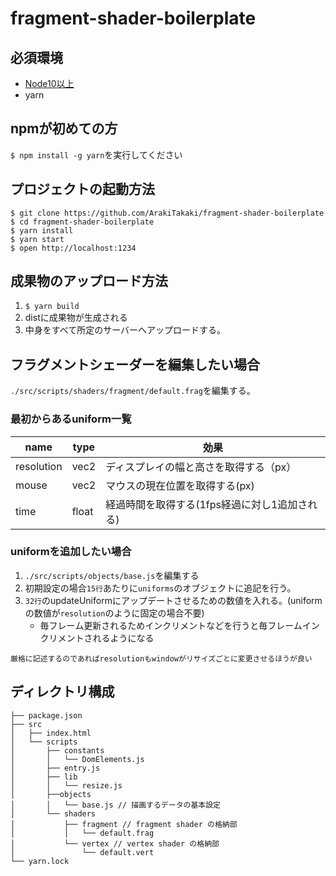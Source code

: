 # fragment-shader-boilerplate

## 必須環境

- [Node10以上](https://nodejs.org/ja/)
- yarn


## npmが初めての方

`$ npm install -g yarn`を実行してください

## プロジェクトの起動方法

```shell
$ git clone https://github.com/ArakiTakaki/fragment-shader-boilerplate
$ cd fragment-shader-boilerplate
$ yarn install
$ yarn start
$ open http://localhost:1234
```

## 成果物のアップロード方法

1. `$ yarn build`
2. distに成果物が生成される
3. 中身をすべて所定のサーバーへアップロードする。

## フラグメントシェーダーを編集したい場合

`./src/scripts/shaders/fragment/default.frag`を編集する。

### 最初からあるuniform一覧

| name       | type  | 効果                                          |
|------------|-------|-----------------------------------------------|
| resolution | vec2  | ディスプレイの幅と高さを取得する（px）        |
| mouse      | vec2  | マウスの現在位置を取得する(px)                |
| time       | float | 経過時間を取得する(1fps経過に対し1追加される) |


### uniformを追加したい場合

1. `./src/scripts/objects/base.js`を編集する
2. 初期設定の場合`15行`あたりに`uniforms`のオブジェクトに追記を行う。
3. `32行`のupdateUniformにアップデートさせるための数値を入れる。(uniformの数値が`resolution`のように固定の場合不要)
    - 毎フレーム更新されるためインクリメントなどを行うと毎フレームインクリメントされるようになる

`厳格に記述するのであればresolutionもwindowがリサイズごとに変更させるほうが良い`

## ディレクトリ構成

```
├── package.json
├── src
│   ├── index.html
│   └── scripts
│       ├── constants
│       │   └── DomElements.js
│       ├── entry.js
│       ├── lib
│       │   └── resize.js
│       ├──objects 
│       │   └── base.js // 描画するデータの基本設定
│       └── shaders
│           ├── fragment // fragment shader の格納部
│           │   └── default.frag
│           └── vertex // vertex shader の格納部
│               └── default.vert
└── yarn.lock
```


